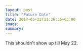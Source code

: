 ```yaml
---
layout: post
title: "Future Date"
date: 2017-05-22T11:36:35+03:00
image: 
summary:
---
```


This shouldn't show up till May 22.